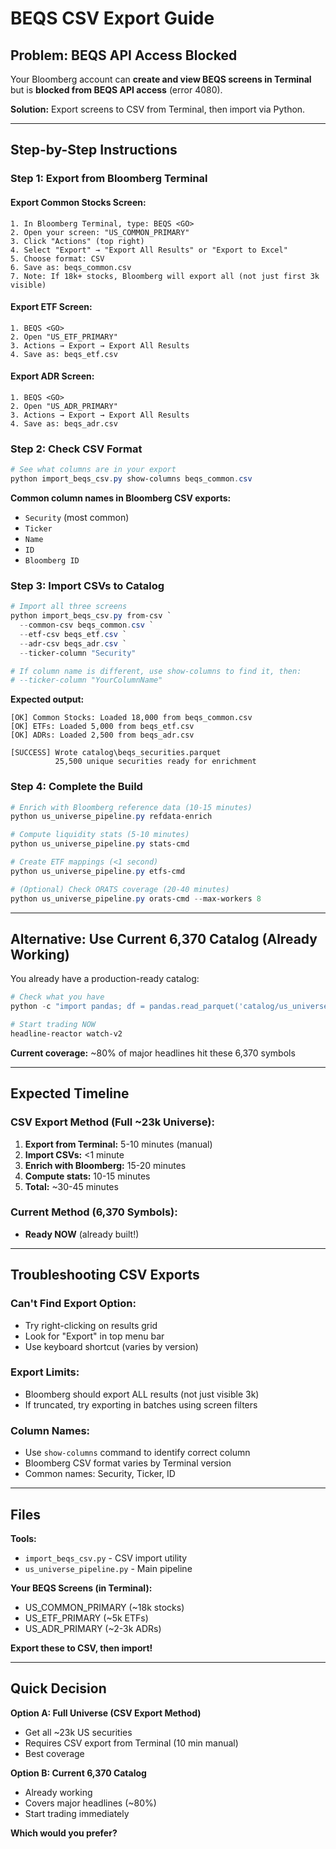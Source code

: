 # BEQS CSV Export Guide

## Problem: BEQS API Access Blocked

Your Bloomberg account can **create and view BEQS screens in Terminal** but is **blocked from BEQS API access** (error 4080).

**Solution:** Export screens to CSV from Terminal, then import via Python.

---

## Step-by-Step Instructions

### Step 1: Export from Bloomberg Terminal

#### Export Common Stocks Screen:
```
1. In Bloomberg Terminal, type: BEQS <GO>
2. Open your screen: "US_COMMON_PRIMARY"
3. Click "Actions" (top right)
4. Select "Export" → "Export All Results" or "Export to Excel"
5. Choose format: CSV
6. Save as: beqs_common.csv
7. Note: If 18k+ stocks, Bloomberg will export all (not just first 3k visible)
```

#### Export ETF Screen:
```
1. BEQS <GO>
2. Open "US_ETF_PRIMARY"
3. Actions → Export → Export All Results
4. Save as: beqs_etf.csv
```

#### Export ADR Screen:
```
1. BEQS <GO>
2. Open "US_ADR_PRIMARY"  
3. Actions → Export → Export All Results
4. Save as: beqs_adr.csv
```

### Step 2: Check CSV Format

```powershell
# See what columns are in your export
python import_beqs_csv.py show-columns beqs_common.csv
```

**Common column names in Bloomberg CSV exports:**
- `Security` (most common)
- `Ticker`
- `Name`
- `ID`
- `Bloomberg ID`

### Step 3: Import CSVs to Catalog

```powershell
# Import all three screens
python import_beqs_csv.py from-csv `
  --common-csv beqs_common.csv `
  --etf-csv beqs_etf.csv `
  --adr-csv beqs_adr.csv `
  --ticker-column "Security"

# If column name is different, use show-columns to find it, then:
# --ticker-column "YourColumnName"
```

**Expected output:**
```
[OK] Common Stocks: Loaded 18,000 from beqs_common.csv
[OK] ETFs: Loaded 5,000 from beqs_etf.csv
[OK] ADRs: Loaded 2,500 from beqs_adr.csv

[SUCCESS] Wrote catalog\beqs_securities.parquet
          25,500 unique securities ready for enrichment
```

### Step 4: Complete the Build

```powershell
# Enrich with Bloomberg reference data (10-15 minutes)
python us_universe_pipeline.py refdata-enrich

# Compute liquidity stats (5-10 minutes)
python us_universe_pipeline.py stats-cmd

# Create ETF mappings (<1 second)
python us_universe_pipeline.py etfs-cmd

# (Optional) Check ORATS coverage (20-40 minutes)
python us_universe_pipeline.py orats-cmd --max-workers 8
```

---

## Alternative: Use Current 6,370 Catalog (Already Working)

You already have a production-ready catalog:

```powershell
# Check what you have
python -c "import pandas; df = pandas.read_parquet('catalog/us_universe.parquet'); print('Symbols:', len(df))"

# Start trading NOW
headline-reactor watch-v2
```

**Current coverage:** ~80% of major headlines hit these 6,370 symbols

---

## Expected Timeline

### CSV Export Method (Full ~23k Universe):
1. **Export from Terminal:** 5-10 minutes (manual)
2. **Import CSVs:** <1 minute
3. **Enrich with Bloomberg:** 15-20 minutes
4. **Compute stats:** 10-15 minutes
5. **Total:** ~30-45 minutes

### Current Method (6,370 Symbols):
- **Ready NOW** (already built!)

---

## Troubleshooting CSV Exports

### Can't Find Export Option:
- Try right-clicking on results grid
- Look for "Export" in top menu bar
- Use keyboard shortcut (varies by version)

### Export Limits:
- Bloomberg should export ALL results (not just visible 3k)
- If truncated, try exporting in batches using screen filters

### Column Names:
- Use `show-columns` command to identify correct column
- Bloomberg CSV format varies by Terminal version
- Common names: Security, Ticker, ID

---

## Files

**Tools:**
- `import_beqs_csv.py` - CSV import utility
- `us_universe_pipeline.py` - Main pipeline

**Your BEQS Screens (in Terminal):**
- US_COMMON_PRIMARY (~18k stocks)
- US_ETF_PRIMARY (~5k ETFs)
- US_ADR_PRIMARY (~2-3k ADRs)

**Export these to CSV, then import!**

---

## Quick Decision

**Option A: Full Universe (CSV Export Method)**
- Get all ~23k US securities
- Requires CSV export from Terminal (10 min manual)
- Best coverage

**Option B: Current 6,370 Catalog**
- Already working
- Covers major headlines (~80%)
- Start trading immediately

**Which would you prefer?**

